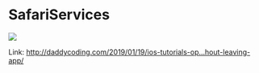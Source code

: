 # SafariServices

![](https://github.com/zhiyao92/SafariServices/blob/master/SafariServices.gif)


Link: http://daddycoding.com/2019/01/19/ios-tutorials-op…hout-leaving-app/
